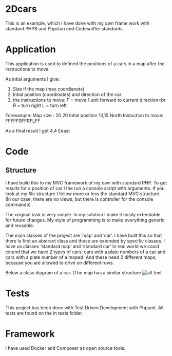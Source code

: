 # 2Dcars

This is an example, which I have done with my own frame work with standard PHP8 and Phpstan and Codesniffer standards.




Application
=======================================================================================

This application is used to defined the positions of a cars in a map after the instructions to move.

As intial arguments I give:

1) Size if the map (max coordianets)
2) Intial position (coordinates) and direction of the car
3) the instructions to move:
   F = move 1 unit forward to current direction<br<br>
   R = turn right L = turn left

Forexample:
Map size :  20 20 Intial position 10,15 North Instuction to move: FFFFFRFFRFLFF

As a final result I get 4,4 Eeast







Code
======================================================================================

Structure
----------
I have build this to my MVC framework of my own with standard PHP. To get results for a position of car I the run a
console script with arguments. If you look at my file structure I follow more or less the standard MVC structure.
(In our case, there are no views, but there is controller for the console commando)

The original task is very simple. In my solution I make it easily extendable for future changes. My style of programming
is to make everything generic and reusable.

The main classes of the project are ‘map’ and ‘car’. I have built this so that there Is first an abstract class and
these are extended by specific classes. I have us classes ‘standard map’ and ‘standard car’ In real world we could
extend that we have 2 types of cars: cars with a plate numbers of a car and cars with a plate number of a moped. And
these need 2 different maps, because you are allowed to drive on different rows.

Below a class diagram of a car. (The map has a similar structure
![alt text](https://github.com/demotuulia/2Dcars/blob/master/UML.jpeg)



Tests
======================================================================================
This project has been done with Test Driven Development with Phpunit. All tests are found on the in tests folder.

Framework
=======================================================================================

I have used Docker and Composer as open source tools.
